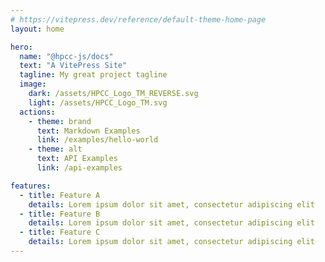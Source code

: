 ```yaml
---
# https://vitepress.dev/reference/default-theme-home-page
layout: home

hero:
  name: "@hpcc-js/docs"
  text: "A VitePress Site"
  tagline: My great project tagline
  image:
    dark: /assets/HPCC_Logo_TM_REVERSE.svg
    light: /assets/HPCC_Logo_TM.svg
  actions:
    - theme: brand
      text: Markdown Examples
      link: /examples/hello-world
    - theme: alt
      text: API Examples
      link: /api-examples

features:
  - title: Feature A
    details: Lorem ipsum dolor sit amet, consectetur adipiscing elit
  - title: Feature B
    details: Lorem ipsum dolor sit amet, consectetur adipiscing elit
  - title: Feature C
    details: Lorem ipsum dolor sit amet, consectetur adipiscing elit
---
```


